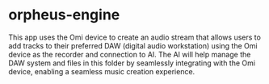 # orpheus-engine
This app uses the Omi device to create an audio stream that allows users to add tracks to their preferred DAW (digital audio workstation) using the Omi device as the recorder and connection to AI. The AI will help manage the DAW system and files in this folder by seamlessly integrating with the Omi device, enabling a seamless music creation experience.
